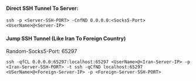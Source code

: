 #### Direct SSH Tunnel To Server: 
```
ssh -p <Server-SSH-PORT> -CnfND 0.0.0.0:<Socks5-Port> <UserName>@<Server-IP>
```
#### Jump SSH Tunnel (Like Iran To Foreign Country)

Random-Socks5-Port: 65297 

```
ssh -qfCL 0.0.0.0:65297:localhost:65297 <UserName>@<Iran-Server-IP> -p <Iran-Server-SSH-PORT> -t ssh -qCfND localhost:65297 <USerName>@<Foreign-Server-IP> -p <Foreign-Server-SSH-PORT>
```

